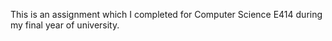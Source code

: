 This is an assignment which I completed for Computer Science E414 during my final year of university.
